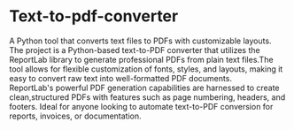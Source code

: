 # Text-to-pdf-converter
A Python tool that converts text files to PDFs with customizable layouts. 
<br>
The project is a Python-based text-to-PDF converter that utilizes the ReportLab library to generate professional PDFs from plain text files.The tool allows for flexible customization of fonts, styles, and layouts, making it easy to convert raw text into well-formatted PDF documents.
<br>
ReportLab's powerful PDF generation capabilities are harnessed to create clean,structured PDFs with features such as page numbering, headers, and footers. Ideal for anyone looking to automate text-to-PDF conversion for reports, invoices, or documentation.
